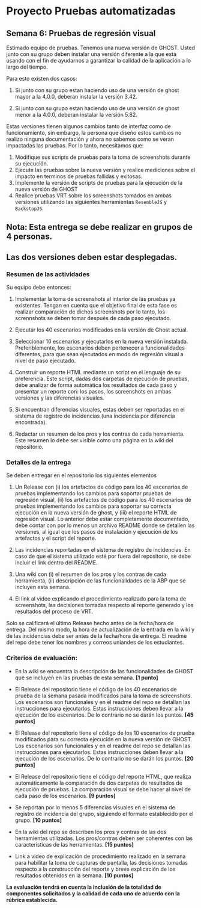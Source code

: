 
# Proyecto Pruebas automatizadas

## Semana  6: Pruebas de regresión visual

Estimado equipo de pruebas. Tenemos una nueva versión de GHOST. Usted junto con su grupo deben instalar una versión diferente a la que está usando con el fin de ayudarnos a garantizar la calidad de la aplicación a lo largo del tiempo.

Para esto existen dos casos:
1. Si junto con su grupo estan haciendo uso de una versión de ghost mayor a la 4.0.0, deberan instalar la versión 3.42.

2. Si junto con su grupo estan haciendo uso de una versión de ghost menor a la 4.0.0, deberan instalar la versión 5.82.

Estas versiones tienen algunos cambios tanto de interfaz como de funcionamiento, sin embargo, la persona que diseño estos cambios no realizo ninguna documentación y ahora no sabemos como se veran impactadas las pruebas. Por lo tanto, necesitamos que:  
 1. Modifique sus scripts de pruebas para la toma de screenshots durante su ejecución.
 2. Ejecute las pruebas sobre la nueva versión y realice mediciones sobre el impacto en terminos de pruebas fallidas y exitosas.
 3. Implemente la versión de scripts de pruebas para la ejecución de la nueva versión de GHOST
 4. Realice pruebas VRT sobre los screenshots tomados en ambas versiones utilizando las siguientes herramientas `ResembleJS` y `BackstopJS`.

## Nota: Esta entrega se debe realizar en grupos de 4 personas.  

## Las dos versiones deben estar desplegadas.

### Resumen de las actividades

Su equipo debe entonces:

1. Implementar la toma de screenshots al interior de las pruebas ya existentes. Tengan en cuenta que el objetivo final de esta fase es realizar comparación de dichos screenshots por lo tanto, los scrennshots se deben tomar después de cada paso ejecutado.

2. Ejecutar los 40 escenarios modificados en la versión de Ghost actual.

3. Seleccionar 10 escenarios y ejecutarlos en la nueva versión instalada. Preferiblemente, los escenarios deben pertenecer a funcionalidades diferentes, para que sean ejecutados en modo de regresión visual a nivel de paso ejecutado.

4. Construir un reporte HTML mediante un script en el lenguaje de su preferencia. Este script, dadas dos carpetas de ejecución de pruebas, debe analizar de forma automática los resultados de cada paso y presentar un reporte con: los pasos, los screenshots en ambas versiones y las diferencias visuales.

5. Si encuentran diferencias visuales, estas deben ser reportadas en el sistema de registro de incidencias (una incidencia por diferencia encontrada).

6. Redactar un resumen de los pros y los contras de cada herramienta. Este resumen lo debe ser visible como una página en la wiki del repositorio.



### Detalles de la entrega
Se deben entregar en el repositorio los siguientes elementos

1. Un Release con (i) los artefactos de código para los 40 escenarios de pruebas implementando los cambios para soportar pruebas de regresión visual, (ii) los artefactos de código para los 40 escenarios de pruebas implementando los cambios para soportar su correcta ejecución en la nueva versión de ghost, y (iii) el reporte HTML de regresión visual. Lo anterior debe estar completamente documentado, debe contar con por lo menos un archivo README donde se detallen las versiones, al igual que los pasos de instalación y ejecución de los artefactos y el script del reporte.

2. Las incidencias reportadas en el sistema de registro de incidencias. En caso de que el sistema utilizado esté por fuera del repositorio, se debe incluir el link dentro del README.

3. Una wiki con (i) el resumen de los pros y los contras de cada herramienta, (ii) descripción de las funcionalidades de la ABP que se incluyen esta semana.

4. El link al video explicando el procedimiento realizado para la toma de screenshots, las decisiones tomadas respecto al reporte generado y los resultados del proceso de VRT.

Solo se calificará el último Release hecho antes de la fecha/hora de entrega. Del mismo modo, la hora de actualización de la entrada en la wiki y de las incidencias debe ser antes de la fecha/hora de entrega. El readme del repo debe tener los nombres y correos uniandes de los estudiantes.




### Criterios de evaluación:

- En la wiki se encuentra la descripción de las funcionalidades de GHOST que se incluyen en las pruebas de esta semana. **[1 punto]**

- El Release del repositorio tiene el código de los 40 escenarios de prueba de la semana pasada modificados para la toma de screenshots. Los escenarios son funcionales y en el readme del repo se detallan las instrucciones para ejecutarlos. Estas instrucciones deben llevar a la ejecución de los escenarios. De lo contrario no se darán los puntos. **[45 puntos]**

- El Release del repositorio tiene el código de los 10 escenarios de prueba modificados para su correcta ejecución en la nueva versión de GHOST. Los escenarios son funcionales y en el readme del repo se detallan las instrucciones para ejecutarlos. Estas instrucciones deben llevar a la ejecución de los escenarios. De lo contrario no se darán los puntos.  **[20 puntos]**

- El Release del repositorio tiene el código del reporte HTML, que realiza automáticamente la comparación de dos carpetas de resultados de ejecución de pruebas. La comparación visual se debe hacer al nivel de cada paso de los escenarios. **[9 puntos]**

- Se reportan por lo menos 5 diferencias visuales en el sistema de registro de incidencia del grupo, siguiendo el formato establecido por el grupo. **[10 puntos]**

- En la wiki del repo se describen los pros y contras de las dos herramientas utilizadas. Los pros/contras deben ser coherentes con las características de las herramientas. **[15 puntos]**

- Link a video de explicación de procedimiento realizado en la semana para habilitar la toma de capturas de pantalla, las decisiones tomadas respecto a la construcción del reporte y breve explicación de los resultados obtenidos en la semana. **[10 puntos]**

 **La evaluación tendrá en cuenta la inclusión de la totalidad de componentes solicitados y la calidad de cada uno de acuerdo con la rúbrica establecida.**
